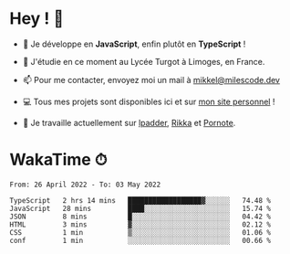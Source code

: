 # Hey ! 🌃

- 🔭 Je développe en **JavaScript**, enfin plutôt en **TypeScript** !

- 🌱 J'étudie en ce moment au Lycée Turgot à Limoges, en France.

- 📫 Pour me contacter, envoyez moi un mail à <a href="mailto:mikkel@milescode.dev">mikkel@milescode.dev</a>

- 💻 Tous mes projets sont disponibles ici et sur <a href="https://www.vexcited.ml">mon site personnel</a> !

- 👀 Je travaille actuellement sur [lpadder](https://github.com/Vexcited/lpadder), [Rikka](https://github.com/Vexcited/Rikka) et [Pornote](https://github.com/Vexcited/Pornote).

# WakaTime ⏱

<!--START_SECTION:waka-->

```text
From: 26 April 2022 - To: 03 May 2022

TypeScript   2 hrs 14 mins   ██████████████████▓░░░░░░   74.48 %
JavaScript   28 mins         ████░░░░░░░░░░░░░░░░░░░░░   15.74 %
JSON         8 mins          █░░░░░░░░░░░░░░░░░░░░░░░░   04.42 %
HTML         3 mins          ▓░░░░░░░░░░░░░░░░░░░░░░░░   02.12 %
CSS          1 min           ▒░░░░░░░░░░░░░░░░░░░░░░░░   01.06 %
conf         1 min           ░░░░░░░░░░░░░░░░░░░░░░░░░   00.66 %
```

<!--END_SECTION:waka-->
